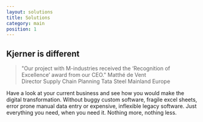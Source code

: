 ```yaml
---
layout: solutions
title: Solutions
category: main
position: 1
---
```


## Kjerner is different

> "Our project with M-industries received the ‘Recognition of Excellence’ award from our CEO." <span>Matthé de Vent<br>Director Supply Chain Planning Tata Steel Mainland Europe</span>

Have a look at your current business and see how you would make the digital transformation.
Without buggy custom software, fragile excel sheets, error prone manual data entry or expensive, inflexible legacy software. Just everything you need, when you need it. Nothing more, nothing less.
